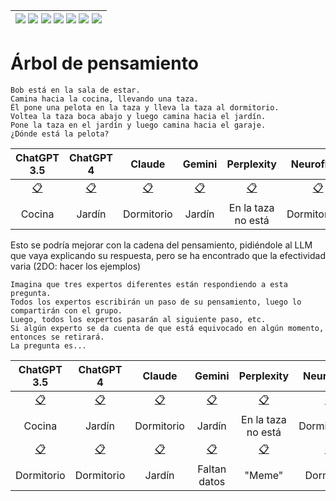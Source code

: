 <div align=right>

|[![](https://img.shields.io/badge/-Inicio-FFF?style=flat&logo=Emlakjet&logoColor=black)](/README.md) [![](https://img.shields.io/badge/-Introducción-FFF?style=flat)](/documentos/intro.md) [![](https://img.shields.io/badge/-Panorámica-FFF?style=flat)](/documentos/panorámica.md) [![](https://img.shields.io/badge/-Prompts-FFF?style=flat)](/documentos/prompts/README.md) [![](https://img.shields.io/badge/-Ingeniería_de_prompts-FFF?style=flat)](/documentos/ingenieriaDePrompts/README.md) [![](https://img.shields.io/badge/-Patrones-FFF?style=flat)](/documentos/ingenieriaDePrompts/patrones/README.md) [![](https://img.shields.io/badge/-Casos_de_uso-FFF?style=flat)](/documentos/casosDeUso/README.md)|
|-|

</div>

# Árbol de pensamiento

```
Bob está en la sala de estar.
Camina hacia la cocina, llevando una taza.
Él pone una pelota en la taza y lleva la taza al dormitorio.
Voltea la taza boca abajo y luego camina hacia el jardín.
Pone la taza en el jardín y luego camina hacia el garaje.
¿Dónde está la pelota?
```

|ChatGPT 3.5|ChatGPT 4|Claude|Gemini|Perplexity|Neuroflash|Huggingface (Mistral)|Copilot|
|:-:|:-:|:-:|:-:|:-:|:-:|:-:|:-:
|[📋](https://chat.openai.com/share/dab16269-912b-4987-be3f-0215ba6e992c)|[📋](https://chat.openai.com/share/e21450b5-9d55-441e-9cb3-673afc365f80)|[📋](https://claude.ai/chat/3a1554f1-af18-4894-ac03-05e5955e8100)|[📋](https://g.co/gemini/share/2789c30f1dd2)|[📋](https://www.perplexity.ai/search/Bob-est-en-QMP1HrIjQ5mIGUFhp37eZA#0)|[📋](https://app.neuro-flash.com/ai-writer/e833d1d68a55890ea3072b671ae03c4d/preview)|[📋](https://huggingface.co/chat/conversation/661714c2a490f2673196c15f)|[📋](https://copilot.microsoft.com/sl/jYKwIpvUzT2)|
|Cocina|Jardín|Dormitorio|Jardín|En la taza no está|Dormitorio++|Dormitorio|Taza@Jardin

Esto se podría mejorar con la cadena del pensamiento, pidiéndole al LLM que vaya explicando su respuesta, pero se ha encontrado que la efectividad varia (2DO: hacer los ejemplos)

```
Imagina que tres expertos diferentes están respondiendo a esta pregunta. 
Todos los expertos escribirán un paso de su pensamiento, luego lo compartirán con el grupo. 
Luego, todos los expertos pasarán al siguiente paso, etc. 
Si algún experto se da cuenta de que está equivocado en algún momento, entonces se retirará. 
La pregunta es...
```

|ChatGPT 3.5|ChatGPT 4|Claude|Gemini|Perplexity|Neuroflash|Huggingface (Mistral)|Copilot|
|:-:|:-:|:-:|:-:|:-:|:-:|:-:|:-:
|[📋](https://chat.openai.com/share/dab16269-912b-4987-be3f-0215ba6e992c)|[📋](https://chat.openai.com/share/e21450b5-9d55-441e-9cb3-673afc365f80)|[📋](https://claude.ai/chat/3a1554f1-af18-4894-ac03-05e5955e8100)|[📋](https://g.co/gemini/share/2789c30f1dd2)|[📋](https://www.perplexity.ai/search/Bob-est-en-QMP1HrIjQ5mIGUFhp37eZA#0)|[📋](https://app.neuro-flash.com/ai-writer/e833d1d68a55890ea3072b671ae03c4d/preview)|[📋](https://huggingface.co/chat/conversation/661714c2a490f2673196c15f)|[📋](https://copilot.microsoft.com/sl/jYKwIpvUzT2)|
|Cocina|Jardín|Dormitorio|Jardín|En la taza no está|Dormitorio++|Dormitorio|Taza@Jardin
|[📋](https://chat.openai.com/share/a5f146b5-15d0-4d58-b62d-abfcb3318cce)|[📋](https://chat.openai.com/share/44001e8f-26bd-4e92-aabc-3647c8593e39)|[📋](https://claude.ai/chat/14291ee0-d58b-467e-870e-c268f44e75a3)|[📋](https://g.co/gemini/share/7f62c7ccdd89)|[📋](https://www.perplexity.ai/search/Imagina-a-tres-kEBpJLOmQiaHEOxpba5YBw)|[📋](https://app.neuro-flash.com/ai-writer/c065303f45dab80e1a9932598c86ed35/preview)|[📋](https://huggingface.co/chat/conversation/661719fff88d12d297535fce)|[📋](https://copilot.microsoft.com/sl/JIJ3rdtavY)|
|Dormitorio|Dormitorio|Jardín|Faltan datos|"Meme"|Dormitorio|En la taza|3 posibles sitios|
